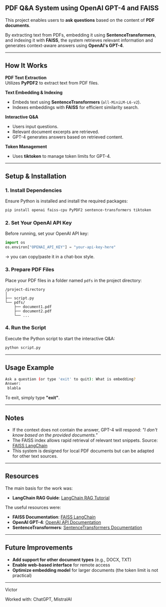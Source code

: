 ## PDF Q&A System using OpenAI GPT-4 and FAISS

This project enables users to **ask questions** based on the content of **PDF documents**. 

By extracting text from PDFs, embedding it using **SentenceTransformers**, and indexing it with **FAISS**, the system retrieves relevant information and generates context-aware answers using **OpenAI's GPT-4**.

---

## How It Works

**PDF Text Extraction**  
  Utilizes **PyPDF2** to extract text from PDF files.

**Text Embedding & Indexing**  
  - Embeds text using **SentenceTransformers** (`all-MiniLM-L6-v2`).
  - Indexes embeddings with **FAISS** for efficient similarity search.

**Interactive Q&A**  
  - Users input questions.
  - Relevant document excerpts are retrieved.
  - GPT-4 generates answers based on retrieved content.

**Token Management**  
  - Uses **tiktoken** to manage token limits for GPT-4.

---

## Setup & Installation

### 1. Install Dependencies

Ensure Python is installed and install the required packages:

```bash
pip install openai faiss-cpu PyPDF2 sentence-transformers tiktoken
```

### 2. Set Your OpenAI API Key

Before running, set your OpenAI API key:

```python
import os
os.environ["OPENAI_API_KEY"] = "your-api-key-here"
```
-> you can copy/paste it in a chat-box style.

### 3. Prepare PDF Files

Place your PDF files in a folder named `pdfs` in the project directory:

```
/project-directory
│
├── script.py
└── pdfs/
    ├── document1.pdf
    ├── document2.pdf
    └── ...
```

### 4. Run the Script

Execute the Python script to start the interactive Q&A:

```bash
python script.py
```

---

## Usage Example

```bash
Ask a question (or type 'exit' to quit): What is embedding?
Answer:
 blabla
```

To exit, simply type **"exit"**.

---

## Notes

- If the context does not contain the answer, GPT-4 will respond:
  *"I don't know based on the provided documents."*  
- The FAISS index allows rapid retrieval of relevant text snippets.
Source: [FAISS LangChain](https://python.langchain.com/docs/integrations/vectorstores/faiss/)
- This system is designed for local PDF documents but can be adapted for other text sources.  

---

## Resources

The main basis for the work was:
- **LangChain RAG Guide**: [LangChain RAG Tutorial](https://python.langchain.com/docs/tutorials/rag/)

The useful resources were:
- **FAISS Documentation**: [FAISS LangChain](https://python.langchain.com/docs/integrations/vectorstores/faiss/)  
- **OpenAI GPT-4**: [OpenAI API Documentation](https://beta.openai.com/docs/api-reference/introduction)  
- **SentenceTransformers**: [SentenceTransformers Documentation](https://www.sbert.net/)  

---

## Future Improvements

- **Add support for other document types** (e.g., DOCX, TXT)  
- **Enable web-based interface** for remote access  
- **Optimize embedding model** for larger documents (the token limit is not practical)

---

Victor

Worked with: ChatGPT, MistralAI
